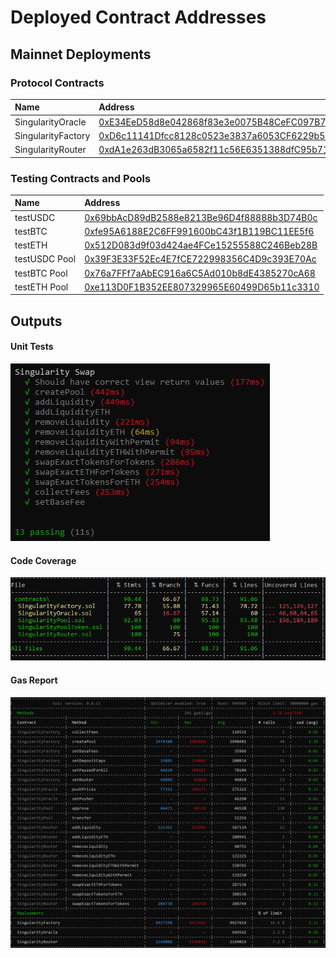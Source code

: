 # Deployed Contract Addresses

## Mainnet Deployments

### Protocol Contracts
| Name | Address |
| :--- | :--- |
| SingularityOracle | [0xE34EeD58d8e042868f83e3e0075B48CeFC097B75](https://ftmscan.com/address/0xE34EeD58d8e042868f83e3e0075B48CeFC097B75#code) |
| SingularityFactory | [0xD6c11141Dfcc8128c0523e3837a6053CF6229b58](https://ftmscan.com/address/0xd6c11141dfcc8128c0523e3837a6053cf6229b58#code) |
| SingularityRouter | [0xdA1e263dB3065a6582f11c56E6351388dfC95b71](https://ftmscan.com/address/0xda1e263db3065a6582f11c56e6351388dfc95b71#code) |

### Testing Contracts and Pools
| Name | Address |
| :--- | :--- |
| testUSDC | [0x69bbAcD89dB2588e8213Be96D4f88888b3D74B0c](https://ftmscan.com/address/0x69bbacd89db2588e8213be96d4f88888b3d74b0c#code) |
| testBTC | [0xfe95A6188E2C6FF991600bC43f1B119BC11EE5f6](https://ftmscan.com/address/0xfe95a6188e2c6ff991600bc43f1b119bc11ee5f6#code) |
| testETH | [0x512D083d9f03d424ae4FCe15255588C246Beb28B](https://ftmscan.com/address/0x512d083d9f03d424ae4fce15255588c246beb28b#code) |
| testUSDC Pool | [0x39F3E33F52Ec4E7fCE722998356C4D9c393E70Ac](https://ftmscan.com/address/0x39F3E33F52Ec4E7fCE722998356C4D9c393E70Ac#code) |
| testBTC Pool | [0x76a7FFf7aAbEC916a6C5Ad010b8dE4385270cA68](https://ftmscan.com/address/0x76a7FFf7aAbEC916a6C5Ad010b8dE4385270cA68#code) |
| testETH Pool | [0xe113D0F1B352EE807329965E60499D65b11c3310](https://ftmscan.com/address/0xe113D0F1B352EE807329965E60499D65b11c3310#code) |


## Outputs
#### Unit Tests
![](tests.png)

#### Code Coverage
![](coverage.png)

#### Gas Report
![](gas-report.png)